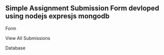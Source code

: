 ## Simple Assignment Submission Form devloped using nodejs expresjs mongodb

Form

View All Submissions

Database